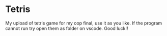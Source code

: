 # Tetris
My upload of tetris game for my oop final, use it as you like. If the program cannot run try open them as folder on vscode. Good luck!!
